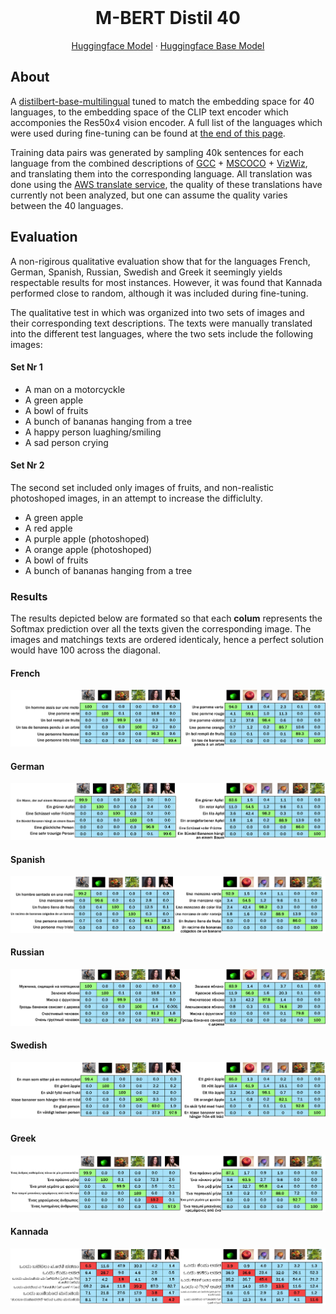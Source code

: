 <br />
<p align="center">
  <h1 align="center">M-BERT Distil 40</h1>
  
  <p align="center">  
    <a href="https://huggingface.co/M-CLIP/M-BERT-Distil-40">Huggingface Model</a>
    ·
    <a href="https://huggingface.co/distilbert-base-multilingual-cased">Huggingface Base Model</a>
  </p>
</p>


<!-- ABOUT THE PROJECT -->
## About
A [distilbert-base-multilingual](https://huggingface.co/distilbert-base-multilingual-cased) tuned to match the embedding space for 40 languages, to the embedding space of the CLIP text encoder which accomponies the Res50x4 vision encoder.
A full list of the languages which were used during fine-tuning can be found at [the end of this page](#supported-languages).

Training data pairs was generated by sampling 40k sentences for each language from the combined descriptions of [GCC](https://ai.google.com/research/ConceptualCaptions/) + [MSCOCO](https://cocodataset.org/#home) + [VizWiz](https://vizwiz.org/tasks-and-datasets/image-captioning/), and translating them into the corresponding language.
All translation was done using the [AWS translate service](https://aws.amazon.com/translate/), the quality of these translations have currently not been analyzed, but one can assume the quality varies between the 40 languages.


## Evaluation
A non-rigirous qualitative evaluation show that for the languages French, German, Spanish, Russian, Swedish and Greek it seemingly yields respectable results for most instances. However, it was found that Kannada performed close to random, although it was included during fine-tuning.

The qualitative test in which  was organized into two sets of images and their corresponding text descriptions. The texts were manually translated into the different test languages, where the two sets include the following images:
#### Set Nr 1
* A man on a motorcyckle
* A green apple
* A bowl of fruits
* A bunch of bananas hanging from a tree
* A happy person luaghing/smiling
* A sad person crying
#### Set Nr 2
The second set included only images of fruits, and non-realistic photoshoped images, in an attempt to increase the difficlulty.
* A green apple
* A red apple
* A purple apple (photoshoped)
* A orange apple (photoshoped)
* A bowl of fruits
* A bunch of bananas hanging from a tree

### Results
The results depicted below are formated so that each <b>colum</b> represents the Softmax prediction over all the texts given the corresponding image. The images and matchings texts are ordered identicaly, hence a perfect solution would have 100 across the diagonal.

#### French
![Alt](./French-Both.png)
#### German
![Alt](./German-Both.png)
#### Spanish
![Alt](./Spanish-Both.png)
#### Russian
![Alt](./Russian-Both.png)
#### Swedish
![Alt](./M-Swedish-Both.png)
#### Greek
![Alt](./Greek-Both.png)
#### Kannada
![Alt](./Kannada-Both.png)

